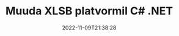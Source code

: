 ---
############################# Static ############################
layout: "auto-gen-editor"
date: 2022-11-09T21:38:28
draft: false
otherformats: doc docx docm dotx xls xlsx xlsm ppt pptx pptm mobi epub html mhtml txt xml csv pdf xps msg

############################# Head ############################
head_title: "XLSB redaktor – muutke XLSB platvormil C# .NET"
head_description: "Kuidas muuta XLSB platvormis C# .NET, kasutades paari koodirida? Kasutage GroupDocsi dokumentide töötlemise API-sid, et redigeerida, värskendada ja salvestada 30+ failivormingut."

############################# Header ############################
title: "Muuda XLSB platvormil C# .NET"
description: "Tõhus ja jõuline XLSB redigeerimine serveripoolse GroupDocs.Editori abil C# .NET API-de jaoks ilma tarkvara, nagu Microsoft või Open Office, kasutamata."
bg_image: "https://cms.admin.containerize.com/templates/aspose/App_Themes/V3/images/bg/header1.png"
bg_overlay: false
button:
    enable: true
    icon: "fas fa-arrow-down"
    label: "Laadige alla tasuta prooviversioon"
    link: "https://downloads.groupdocs.com/editor/net"

############################# SubMenu ############################
submenu:
    enable: true

    left:
        img_alt: "GroupDocs.Editor for .NET"
        image: "https://cms.admin.containerize.com/templates/groupdocs/images/product-logos/90x90-noborder/groupdocs-editor-net.png"
        product: "GroupDocs.Editor"
        platform: ".NET"

    middle:
        button:

            # button loop
            - link: "https://apireference.groupdocs.com/editor/net"
              text: "API viide"

            # button loop
            - link: "https://github.com/groupdocs-editor"
              text: "Koodi näited"

            # button loop
            - link: "https://products.groupdocs.app/editor/family"
              text: "Reaalajas demod"

            # button loop
            - link: "https://purchase.groupdocs.com/pricing/editor/net"
              text: "Hinnakujundus"

    right:
        link_download: "https://downloads.groupdocs.com/editor"
        link_learn: "https://docs.groupdocs.com/editor/net"
        link_buy: "https://purchase.groupdocs.com"

############################# About ############################
about:
    enable: true
    title: "Teave toote GroupDocs.Editor for .NET API kohta"
    content: |
        [GroupDocs.Editor for .NET](/et/editor/net/) API on õige valik Microsoft Wordi, Exceli, PowerPointi, Open Office'i dokumentide ja esitluste redigeerimiseks. GroupDocs.Editor on eraldiseisev API, mis sobib serveripoolsetele ja taustasüsteemidele, kus on vaja suurt jõudlust. See ei sõltu ühestki tarkvarast, nagu Microsoft või Open Office.

############################# Steps ############################
steps:
    enable: true
    title_left: "Toimingud XLSB muutmiseks programmis C#"
    content_left: |
        [GroupDocs.Editor for .NET](/et/editor/net/) pakub arendajatele lihtsat ja arusaadavat viisi XLSB failide redigeerimiseks, kasutades paari koodirida.
        * Looge klassi "Editor" eksemplar koos kohustusliku failitee või vooga ja valikulise klassiga "SpreadsheetLoadOptions" ja laadige fail XLSB
        * Looge ja määrake failivormingu XLSB klassi eksemplar "SpreadsheetEditOptions"
        * Kutsuge meetod "Editor.Edit()" ja hankige HTML-vormingus dokument XLSB, mida saab hõlpsasti redigeerida mis tahes WYSIWYG-redaktoriga.
        * Kutsuge välja meetod "Editor.Save()" ja salvestage redigeeritud fail XLSB klassi `SpreadsheetSaveOptions' abil

        
    title_right: "Nõuded süsteemile"
    content_right: |
        Põhilise dokumendi redigeerimise GroupDocs.Editor for .NET API-dega saab teha mõne lihtsa sammu rakendamisega. Meie API-sid toetavad kõik suuremad platvormid ja operatsioonisüsteemid. Enne alloleva koodi käivitamist veenduge, et teie süsteemi on installitud järgmised eeltingimused.

        * Operatsioonisüsteemid: Microsoft Windows, Linux, MacOS
        * Arenduskeskkonnad: Microsoft Visual Studio, Xamarin, MonoDevelop
        * Raamistikud: .NET Framework, .NET Standard, .NET Core, Mono
        * Laadige alla toote GroupDocs.Editor for .NET uusim versioon saidilt [NuGet](https://www.nuget.org/packages/groupdocs.editor)
        
    code: |        
        ```csharp
        // Load the XLSB file into Editor with the optional SpreadsheetLoadOptions
        Editor editor = new Editor("source.xlsb", delegate { return new SpreadsheetLoadOptions(); });

        // Create and adjust the edit options
        SpreadsheetEditOptions editOptions = new SpreadsheetEditOptions();
        editOptions.WorksheetIndex = 1;//select a tab (worksheet) to edit

        // Open input XLSB document for edit — obtain an intermediate document, that can be edited
        EditableDocument beforeEdit = editor.Edit(editOptions);

        // Grab XLSB document content and associated resources from editable document
        string content = beforeEdit.GetContent();

        // Send the content to WYSIWYG-editor, edit it there, and send edited content back to the server-side
        // This step simulates a such operation
        string updatedContent = content.Replace("Cell Text", "Edited Cell Text");

        // Grab edited content and resources from WYSIWYG-editor and create a new EditableDocument instance from it
        EditableDocument afterEdit = EditableDocument.FromMarkup(updatedContent, null);

        // Create a save options and select a desired output format
        SpreadsheetSaveOptions saveOptions = new SpreadsheetSaveOptions(Formats.SpreadsheetFormats.Xlsb);

        // Save edited XLSB document to the file
        editor.Save(afterEdit, "edited.xlsb", saveOptions);
        ```
        
############################# Demos ############################
demos:
    enable: true
    title: "XLSB Reaalajas demode toimetaja"
    content: |
        Muutke XLSB kohe, külastades veebisaiti [GroupDocs.Editor Live Demos](https://products.groupdocs.app/editor/family).
        Reaalajas demol on järgmised eelised
        
############################# More Formats ############################
more_formats:
    enable: true
    title: "Muud toetatud toimetajad"
    content: |
        Saate redigeerida ka muid failivorminguid. Vaadake allolevat täielikku loendit.


############################# Back to top ###############################
back_to_top:
    enable: true
---